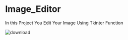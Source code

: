# Image_Editor
In this Project You Edit Your Image Using Tkinter Function


![download](https://user-images.githubusercontent.com/73696489/149652865-3776f70c-2048-4c65-8eb6-bb6355468457.jpg)
